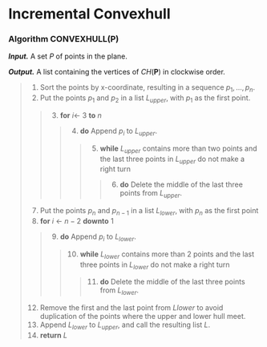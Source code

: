 # Incremental Convexhull

### Algorithm CONVEXHULL(P)

***Input.*** A set $P$ of points in the plane.

***Output.*** A list containing the vertices of *CH*(**P**) in clockwise order.

>1.  Sort the points by x-coordinate, resulting in a sequence $p_1, . . . , p_n$.
>2.  Put the points $p_1$ and $p_2$ in a list $L_{upper}$, with $p_1$ as the first point.
>>3.  **for** $i$← 3 **to** $n$
>>>4.  **do** Append $p_i$ to $L_{upper}$.
>>>>5.  **while** $L_{upper}$ contains more than two points and the last three points in $L_{upper}$ do not make a right turn
>>>>>6.  **do** Delete the middle of the last three points from $L_{upper}$.
>7. Put the points $p_n$ and $p_{n−1}$ in a list $L_{lower}$, with $p_n$ as the first point
>8. **for** $i$ ← $n−2$ **downto** 1
>>9. **do** Append $p_i$ to $L_{lower}$.
>>>10. **while** $L_{lower}$ contains more than 2 points and the last three points in $L_{lower}$ do not make a right turn
>>>>11. **do** Delete the middle of the last three points from $L_{lower}$.
>12. Remove the first and the last point from $L{lower}$ to avoid duplication of the points where the upper and lower hull meet.
>13. Append $L_{lower}$ to $L_{upper}$, and call the resulting list $L$.
>14. **return** $L$
